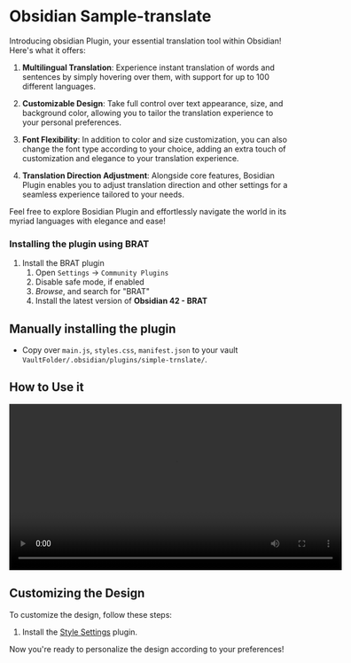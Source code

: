 # Obsidian Sample-translate

Introducing obsidian Plugin, your essential translation tool within Obsidian! Here's what it offers:

1. **Multilingual Translation**: Experience instant translation of words and sentences by simply hovering over them, with support for up to 100 different languages.

2. **Customizable Design**: Take full control over text appearance, size, and background color, allowing you to tailor the translation experience to your personal preferences.

3. **Font Flexibility**: In addition to color and size customization, you can also change the font type according to your choice, adding an extra touch of customization and elegance to your translation experience.

4. **Translation Direction Adjustment**: Alongside core features, Bosidian Plugin enables you to adjust translation direction and other settings for a seamless experience tailored to your needs.

Feel free to explore Bosidian Plugin and effortlessly navigate the world in its myriad languages with elegance and ease!

### Installing the plugin using BRAT

1. Install the BRAT plugin
    1. Open `Settings` -> `Community Plugins`
    2. Disable safe mode, if enabled
    3. *Browse*, and search for "BRAT" 
    4. Install the latest version of **Obsidian 42 - BRAT**
   

## Manually installing the plugin

- Copy over `main.js`, `styles.css`, `manifest.json` to your vault `VaultFolder/.obsidian/plugins/simple-trnslate/`.


## How to Use it

<video controls src="/How-to-use-it.mp4" type="video/mp4" width="600">
</video>

## Customizing the Design

To customize the design, follow these steps:

1. Install the [Style Settings](https://github.com/mgmeyers/obsidian-style-settings#obsidian-style-settings-plugin) plugin.

Now you're ready to personalize the design according to your preferences!





<!-- 
## Funding URL

You can include funding URLs where people who use your plugin can financially support it.

The simple way is to set the `fundingUrl` field to your link in your `manifest.json` file:

```json
{
    "fundingUrl": "https://buymeacoffee.com"
}
```

If you have multiple URLs, you can also do:

```json
{
    "fundingUrl": {
        // "Buy Me a Coffee": "https://buymeacoffee.com",
        // "GitHub Sponsor": "https://github.com/sponsors",
        // "Patreon": "https://www.patreon.com/"
    }
}
```

## API Documentation



